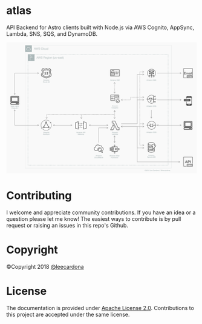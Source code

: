 # atlas
API Backend for Astro clients built with Node.js via AWS Cognito, AppSync, Lambda, SNS, SQS, and DynamoDB.

![atlas architecture](https://github.com/leecardona/atlas/blob/master/architecture/atlas%20aws%20backend%20architecture.png?raw=true)

# Contributing
I welcome and appreciate community contributions. If you have an idea or a question please let me know! The easiest ways to contribute is by pull request or raising an issues in this repo's Github.

# Copyright
©Copyright 2018 [@leecardona](https://twitter.com/leecardona)

# License
The documentation is provided under [Apache License 2.0](https://github.com/leecardona/vscode-setup/blob/master/LICENSE). Contributions to this project are accepted under the same license.
